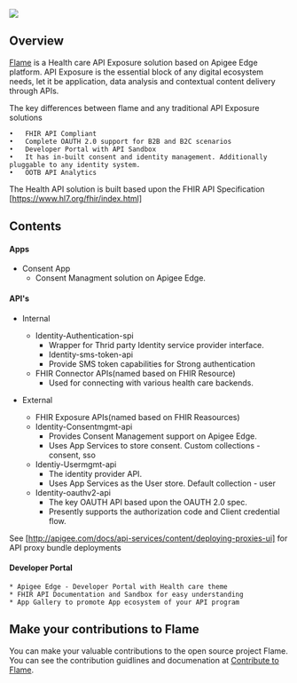 <p align="left"><a href="http://apigee.com/"><img src="http://apigee.com/about/sites/all/themes/apigee_themes/apigee_mktg/images/logo.png"/></a></p>

Overview
--------
[Flame](https://github.com/apigee/flame#Flame-definition) is a Health care API Exposure solution based on Apigee Edge platform. API Exposure is the essential block of any digital ecosystem needs, let it be application, data analysis and contextual content delivery through APIs. 

The key differences between flame and any traditional API Exposure solutions

    •	FHIR API Compliant
    •	Complete OAUTH 2.0 support for B2B and B2C scenarios
    •   Developer Portal with API Sandbox 
    •	It has in-built consent and identity management. Additionally pluggable to any identity system.
    •   OOTB API Analytics

     
The Health API solution is built based upon the FHIR API Specification [https://www.hl7.org/fhir/index.html]


Contents
----------------------------------

#### Apps
   * Consent App
     * Consent Managment solution on Apigee Edge. 
 
#### API's
   * Internal
     * Identity-Authentication-spi
        * Wrapper for Thrid party Identity service provider interface. 
       * Identity-sms-token-api
        * Provide SMS token capabilities for Strong authentication
     * FHIR Connector APIs(named based on FHIR Resource)
        * Used for connecting with various  health care backends.
         
   * External
     * FHIR Exposure APIs(named based on FHIR Reasources)
     * Identity-Consentmgmt-api
        * Provides Consent Management support on Apigee Edge. 
        * Uses App Services to store consent. Custom collections - consent, sso
      * Identiy-Usermgmt-api
        * The identity provider API. 
        * Uses App Services as the User store. Default collection - user
      * Identity-oauthv2-api
        * The key OAUTH API based upon the OAUTH 2.0 spec.
        * Presently supports  the authorization code and Client credential flow. 
             
See [http://apigee.com/docs/api-services/content/deploying-proxies-ui] for API proxy bundle deployments

#### Developer Portal
    * Apigee Edge - Developer Portal with Health care theme
    * FHIR API Documentation and Sandbox for easy understanding
    * App Gallery to promote App ecosystem of your API program

Make your contributions to Flame
--------------------------------
You can make your valuable contributions to the open source project Flame. You can see the contribution guidlines and documenation at [Contribute to Flame](https://github.com/apigee/flame/blob/master/CONTRIBUTING.md).

